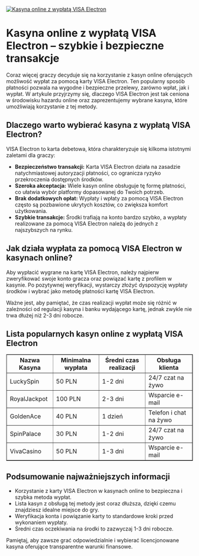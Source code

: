 [![Kasyna online z wypłatą VISA Electron](https://123-caf.pages.dev/gitsignup.png)](https://vrmoo.ru/Bt82HjjY)

<h1>Kasyna online z wypłatą VISA Electron – szybkie i bezpieczne transakcje</h1> <p>Coraz więcej graczy decyduje się na korzystanie z kasyn online oferujących możliwość wypłat za pomocą karty VISA Electron. Ten popularny sposób płatności pozwala na wygodne i bezpieczne przelewy, zarówno wpłat, jak i wypłat. W artykule przyjrzymy się, dlaczego VISA Electron jest tak ceniona w środowisku hazardu online oraz zaprezentujemy wybrane kasyna, które umożliwiają korzystanie z tej metody.</p> <h2>Dlaczego warto wybierać kasyna z wypłatą VISA Electron?</h2> <p>VISA Electron to karta debetowa, która charakteryzuje się kilkoma istotnymi zaletami dla graczy:</p> <ul>   <li><strong>Bezpieczeństwo transakcji:</strong> Karta VISA Electron działa na zasadzie natychmiastowej autoryzacji płatności, co ogranicza ryzyko przekroczenia dostępnych środków.</li>   <li><strong>Szeroka akceptacja:</strong> Wiele kasyn online obsługuje tę formę płatności, co ułatwia wybór platformy dopasowanej do Twoich potrzeb.</li>   <li><strong>Brak dodatkowych opłat:</strong> Wypłaty i wpłaty za pomocą VISA Electron często są pozbawione ukrytych kosztów, co zwiększa komfort użytkowania.</li>   <li><strong>Szybkie transakcje:</strong> Środki trafiają na konto bardzo szybko, a wypłaty realizowane za pomocą VISA Electron należą do jednych z najszybszych na rynku.</li> </ul> <h2>Jak działa wypłata za pomocą VISA Electron w kasynach online?</h2> <p>Aby wypłacić wygrane na kartę VISA Electron, należy najpierw zweryfikować swoje konto gracza oraz powiązać kartę z profilem w kasynie. Po pozytywnej weryfikacji, wystarczy złożyć dyspozycję wypłaty środków i wybrać jako metodę płatności kartę VISA Electron.</p> <p>Ważne jest, aby pamiętać, że czas realizacji wypłat może się różnić w zależności od regulacji kasyna i banku wydającego kartę, jednak zwykle nie trwa dłużej niż 2-3 dni robocze.</p> <h2>Lista popularnych kasyn online z wypłatą VISA Electron</h2> <table border="1" cellpadding="8" cellspacing="0">   <thead>     <tr>       <th>Nazwa Kasyna</th>       <th>Minimalna wypłata</th>       <th>Średni czas realizacji</th>       <th>Obsługa klienta</th>     </tr>   </thead>   <tbody>     <tr>       <td>LuckySpin</td>       <td>50 PLN</td>       <td>1-2 dni</td>       <td>24/7 czat na żywo</td>     </tr>     <tr>       <td>RoyalJackpot</td>       <td>100 PLN</td>       <td>2-3 dni</td>       <td>Wsparcie e-mail</td>     </tr>     <tr>       <td>GoldenAce</td>       <td>40 PLN</td>       <td>1 dzień</td>       <td>Telefon i chat na żywo</td>     </tr>     <tr>       <td>SpinPalace</td>       <td>30 PLN</td>       <td>1-2 dni</td>       <td>24/7 czat na żywo</td>     </tr>     <tr>       <td>VivaCasino</td>       <td>50 PLN</td>       <td>1-3 dni</td>       <td>Wsparcie e-mail</td>     </tr>   </tbody> </table> <h2>Podsumowanie najważniejszych informacji</h2> <ul>   <li>Korzystanie z karty VISA Electron w kasynach online to bezpieczna i szybka metoda wypłat.</li>   <li>Lista kasyn z obsługą tej metody jest coraz dłuższa, dzięki czemu znajdziesz idealne miejsce do gry.</li>   <li>Weryfikacja konta i powiązanie karty to standardowe kroki przed wykonaniem wypłaty.</li>   <li>Średni czas oczekiwania na środki to zazwyczaj 1-3 dni robocze.</li> </ul> <p>Pamiętaj, aby zawsze grać odpowiedzialnie i wybierać licencjonowane kasyna oferujące transparentne warunki finansowe.</p>